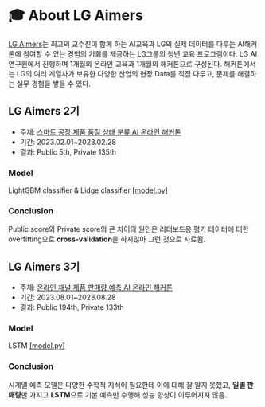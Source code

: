 # 🎓 About LG Aimers
[LG Aimers](https://www.lgaimers.ai/)는 최고의 교수진이 함께 하는 AI교육과 LG의 실제 데이터를 다루는 AI해커톤에 참여할 수 있는 경험의 기회를 제공하는
LG그룹의 청년 교육 프로그램이다. LG AI연구원에서 진행하며 1개월의 온라인 교육과 1개월의 해커톤으로 구성된다.
해커톤에서는 LG의 여러 계열사가 보유한 다양한 산업의 현장 Data를 직접 다루고, 문제를 해결하는 실무 경험을 쌓을 수 있다.

## LG Aimers 2기
- 주제: [스마트 공장 제품 품질 상태 분류 AI 온라인 해커톤](https://dacon.io/competitions/official/236080/overview/description)
- 기간: 2023.02.01~2023.02.28
- 결과: Public 5th, Private 135th

### Model
LightGBM classifier & Lidge classifier [[model.py]](https://github.com/riverallzero/LGAimers/blob/main/LGAimers-2/model.py)

### Conclusion
Public score와 Private score의 큰 차이의 원인은 리더보드용 평가 데이터에 대한 overfitting으로 **cross-validation**을 하지않아 그런 것으로 사료됨.

## LG Aimers 3기
- 주제: [온라인 채널 제품 판매량 예측 AI 온라인 해커톤](https://dacon.io/competitions/official/236129/overview/description)
- 기간: 2023.08.01~2023.08.28
- 결과: Public 194th, Private 133th

### Model
LSTM [[model.py]](https://github.com/riverallzero/LGAimers/blob/main/LGAimers-3/model.py)

### Conclusion
시계열 예측 모델은 다양한 수학적 지식이 필요한데 이에 대해 잘 알지 못했고, **일별 판매량**만 가지고 **LSTM**으로 기본 예측만 수행해 성능 향상이 이루어지지 않음.
